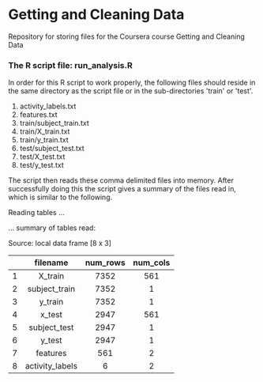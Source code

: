 # Getting and Cleaning Data
Repository for storing files for the Coursera course Getting and Cleaning Data
### The R script file: run_analysis.R
In order for this R script to work properly, the following files should reside in the same directory as the script file or in the sub-directories 'train' or 'test'.

1. activity_labels.txt
2. features.txt
3. train/subject_train.txt
4. train/X_train.txt
5. train/y_train.txt
6. test/subject_test.txt
7. test/X_test.txt
8. test/y_test.txt

The script then reads these comma delimited files into memory. After successfully doing this the script gives a summary of the files read in, which is similar to the following.

Reading tables ... 

... summary of tables read: 

Source: local data frame [8 x 3]

| |        filename| num_rows| num_cols|
|-|:--------------:|:-------:|:-------:|
|1|         X_train|     7352|      561|
|2|   subject_train|     7352|        1|
|3|         y_train|     7352|        1|
|4|          x_test|     2947|      561|
|5|    subject_test|     2947|        1|
|6|          y_test|     2947|        1|
|7|        features|      561|        2|
|8| activity_labels|        6|        2| 


